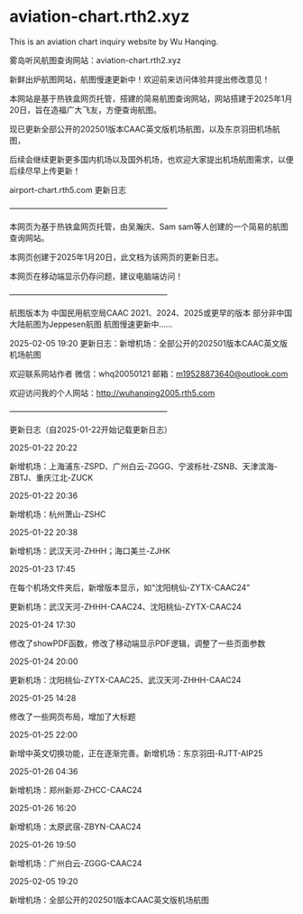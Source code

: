 # aviation-chart.rth2.xyz
This is an aviation chart inquiry website by Wu Hanqing.

雾岛听风航图查询网站：aviation-chart.rth2.xyz

新鲜出炉航图网站，航图慢速更新中！欢迎前来访问体验并提出修改意见！

本网站是基于热铁盒网页托管，搭建的简易航图查询网站，网站搭建于2025年1月20日，旨在造福广大飞友，方便查询航图。

现已更新全部公开的202501版本CAAC英文版机场航图，以及东京羽田机场航图，

后续会继续更新更多国内机场以及国外机场，也欢迎大家提出机场航图需求，以便后续尽早上传更新！


airport-chart.rth5.com 更新日志

————————————————————

本网页为基于热铁盒网页托管，由吴瀚庆、Sam sam等人创建的一个简易的航图查询网站。

本网页创建于2025年1月20日，此文档为该网页的更新日志。

本网页在移动端显示仍存问题，建议电脑端访问！

————————————————————

航图版本为 中国民用航空局CAAC 2021、2024、2025或更早的版本 部分非中国大陆航图为Jeppesen航图 航图慢速更新中……

2025-02-05 19:20 更新日志：新增机场：全部公开的202501版本CAAC英文版机场航图

欢迎联系网站作者 微信：whq20050121 邮箱：m19528873640@outlook.com

欢迎访问我的个人网站：http://wuhanqing2005.rth5.com

————————————————————

更新日志（自2025-01-22开始记载更新日志）

2025-01-22 20:22

新增机场：上海浦东-ZSPD、广州白云-ZGGG、宁波栎社-ZSNB、天津滨海-ZBTJ、重庆江北-ZUCK

2025-01-22 20:36

新增机场：杭州萧山-ZSHC

2025-01-22 20:38

新增机场：武汉天河-ZHHH；海口美兰-ZJHK

2025-01-23 17:45

在每个机场文件夹后，新增版本显示，如“沈阳桃仙-ZYTX-CAAC24”

更新机场：武汉天河-ZHHH-CAAC24、沈阳桃仙-ZYTX-CAAC24

2025-01-24 17:30

修改了showPDF函数，修改了移动端显示PDF逻辑，调整了一些页面参数

2025-01-24 20:00

更新机场：沈阳桃仙-ZYTX-CAAC25、武汉天河-ZHHH-CAAC24

2025-01-25 14:28

修改了一些网页布局，增加了大标题

2025-01-25 22:00

新增中英文切换功能，正在逐渐完善。新增机场：东京羽田-RJTT-AIP25

2025-01-26 04:36

新增机场：郑州新郑-ZHCC-CAAC24

2025-01-26 16:20

新增机场：太原武宿-ZBYN-CAAC24

2025-01-26 19:50

新增机场：广州白云-ZGGG-CAAC24

2025-02-05 19:20

新增机场：全部公开的202501版本CAAC英文版机场航图
